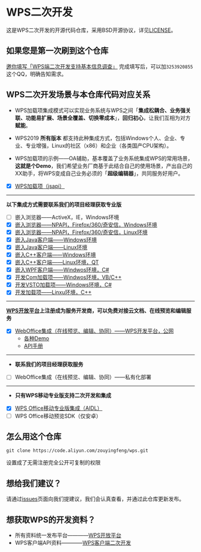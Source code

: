 # WPS二次开发

这是WPS二次开发的开源代码仓库，采用BSD开源协议，详见[LICENSE](LICENSE)。

## 如果您是第一次刷到这个仓库

[邀你填写「WPS端二次开发支持基本信息调查」](https://f.wps.cn/form-write/4aTnaSY3/)
完成填写后，可以加`3253920855`这个QQ，明确告知需求。


## WPS二次开发场景与本仓库代码对应关系

- WPS加载项集成模式可以实现业务系统与WPS之间「**集成松耦合、业务强关联、功能易扩展、场景全覆盖、切换零成本**」，**回归初心**，让我们互相为对方**赋能**。

- WPS2019 **所有版本** 都支持此种集成方式，包括Windows个人、企业、专业、专业增强，Linux的社区（x86）和企业（各类国产CPU架构）。

- WPS加载项的示例——OA辅助，基本覆盖了业务系统集成WPS的常用场景，**这就是个Demo**，我们希望业务厂商基于此结合自己的使用场景，产出自己的XX助手，将WPS变成自己业务必须的「**超级编辑器**」，共同服务好用户。

- [x] [WPS加载项（jsapi）](oaassist/README.md)

---

**以下集成方式需要联系我们的项目经理获取专业版**
- [ ] 嵌入浏览器——ActiveX，IE，Windows环境
- [x] [嵌入浏览器——NPAPI，Firefox/360/奇安信，Windows环境](np-example/browser-integration-wps/README.md)
- [x] [嵌入浏览器——NPAPI，Firefox/360/奇安信，Linux环境](np-example/browser-integration-wps/README.md)
- [x] [嵌入Java客户端——Windows环境](https://kdocs.cn/l/sJyOAdMPn)
- [x] [嵌入Java客户端——Linux环境](java/README.md)
- [x] [嵌入C++客户端——Windows环境](https://kdocs.cn/l/c7jl7x76T)
- [x] [嵌入C++客户端——Linux环境，QT](cpp/README.md)
- [x] [嵌入WPF客户端——Windwos环境，C#](https://kdocs.cn/l/ce4rXtmFS)
- [x] [开发Com加载项——Windwos环境，VB/C++](https://kdocs.cn/l/c7jl7x76T)
- [x] [开发VSTO加载项——Windows环境，C#](https://kdocs.cn/l/ce4rXtmFS)
- [x] [开发加载项——Linxu环境，C++](https://kdocs.cn/l/c1cSaydPa)

---

**[WPS开放平台](https://open.wps.cn)上注册成为服务开发商，可以免费对接云文档、在线预览和编辑服务**
- [x] [WebOffice集成（在线预览、编辑、协同）——WPS开发平台，公网](https://open.wps.cn/docs/wwo/join/platform-overview)
  - [各种Demo](https://open.wps.cn/docs/wwo/access/sdk-demo)
  - [API手册](https://wwo.wps.cn/docs-js-sdk/#/)

---

- **联系我们的项目经理获取服务**
- [ ] WebOffice集成（在线预览、编辑、协同）——私有化部署

---

- **只有WPS移动专业版支持二次开发和集成**
- [x] [WPS Office移动专业版集成（AIDL）](http://mo.wps.cn/pc-app/office-pro.html)
- [ ] WPS Office移动预览SDK（仅安卓）

## 怎么用这个仓库

`git clone https://code.aliyun.com/zouyingfeng/wps.git`

设置成了无需注册完全公开可复制的权限

## 想给我们建议？

请通过[issues](https://code.aliyun.com/zouyingfeng/wps/issues)页面向我们提建议，我们会认真查看，并通过此仓库更新发布。

## 想获取WPS的开发资料？

- 所有资料统一发布平台————[WPS开放平台](https://open.wps.cn)
- WPS客户端API资料————[WPS客户端二次开发](https://open.wps.cn/docs/office)
